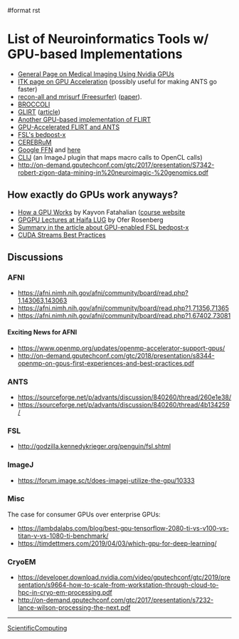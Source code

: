 \#format rst

List of Neuroinformatics Tools w/ GPU-based Implementations
===========================================================

-   [General Page on Medical Imaging Using Nvidia GPUs](http://www.nvidia.com/object/medical_imaging.html)
-   [ITK page on GPU Acceleration](https://itk.org/Wiki/ITK/Release_4/GPU_Acceleration) (possibly useful for making ANTS go faster)
-   [recon-all and mrisurf (Freesurfer)](https://surfer.nmr.mgh.harvard.edu/fswiki/CUDADevelopersGuide) ([paper](http://www.ncbi.nlm.nih.gov/pubmed/24430512)).
-   [BROCCOLI](https://github.com/wanderine/BROCCOLI)
-   [GLIRT](https://github.com/sfchen/GPU-Image-Registration) ([article](http://ieeexplore.ieee.org/document/5405778/?reload=true))
-   [Another GPU-based implementation of FLIRT](http://journals.plos.org/plosone/article?id=10.1371/journal.pone.0136718)
-   [GPU-Accelerated FLIRT and ANTS](https://figshare.com/articles/GPU_accelerated_FLIRT_AND_ANTs/1501449)
-   [FSL's bedpost-x](http://journals.plos.org/plosone/article?id=10.1371/journal.pone.0061892)
-   [CEREBRuM](https://arxiv.org/abs/1909.05085)
-   [Google FFN](https://arxiv.org/abs/1611.00421) and [here](https://github.com/google/ffn)
-   [CLIJ](https://clij.github.io/clij-docs/) (an ImageJ plugin that maps macro calls to OpenCL calls)
-   <http://on-demand.gputechconf.com/gtc/2017/presentation/S7342-robert-zigon-data-mining-in%20neuroimagic-%20genomics.pdf>

How exactly do GPUs work anyways?
---------------------------------

-   [How a GPU Works](https://www.cs.cmu.edu/afs/cs/academic/class/15462-f11/www/lec_slides/lec19.pdf) by Kayvon Fatahalian ([course website](https://www.cs.cmu.edu/afs/cs/academic/class/15462-f11/www/)
-   [GPGPU Lectures at Haifa LUG](http://haifux.org/lectures/267/) by Ofer Rosenberg
-   [Summary in the article about GPU-enabled FSL bedpost-x](https://journals.plos.org/plosone/article?id=10.1371/journal.pone.0061892#s2)
-   [CUDA Streams Best Practices](http://on-demand.gputechconf.com/gtc/2014/presentations/S4158-cuda-streams-best-practices-common-pitfalls.pdf)

Discussions
-----------

### AFNI

-   <https://afni.nimh.nih.gov/afni/community/board/read.php?1,143063,143063>
-   <https://afni.nimh.nih.gov/afni/community/board/read.php?1,71356,71365>
-   <https://afni.nimh.nih.gov/afni/community/board/read.php?1,67402,73081>

#### Exciting News for AFNI

-   <https://www.openmp.org/updates/openmp-accelerator-support-gpus/>
-   <http://on-demand.gputechconf.com/gtc/2018/presentation/s8344-openmp-on-gpus-first-experiences-and-best-practices.pdf>

### ANTS

-   <https://sourceforge.net/p/advants/discussion/840260/thread/260e1e38/>
-   <https://sourceforge.net/p/advants/discussion/840260/thread/4b134259/>

### FSL

-   <http://godzilla.kennedykrieger.org/penguin/fsl.shtml>

### ImageJ

-   <https://forum.image.sc/t/does-imagej-utilize-the-gpu/10333>

### Misc

The case for consumer GPUs over enterprise GPUs:

-   <https://lambdalabs.com/blog/best-gpu-tensorflow-2080-ti-vs-v100-vs-titan-v-vs-1080-ti-benchmark/>
-   <https://timdettmers.com/2019/04/03/which-gpu-for-deep-learning/>

### CryoEM

-   <https://developer.download.nvidia.com/video/gputechconf/gtc/2019/presentation/s9664-how-to-scale-from-workstation-through-cloud-to-hpc-in-cryo-em-processing.pdf>
-   <http://on-demand.gputechconf.com/gtc/2017/presentation/s7232-lance-wilson-processing-the-next.pdf>

* * * * *

[ScientificComputing](../ScientificComputing)

